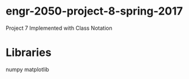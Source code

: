 # engr-2050-project-8-spring-2017
Project 7 Implemented with Class Notation
# Libraries
numpy
matplotlib
